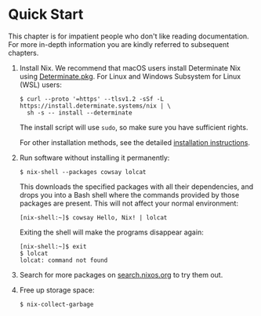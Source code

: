 # Quick Start

This chapter is for impatient people who don't like reading documentation.
For more in-depth information you are kindly referred to subsequent chapters.

1. Install Nix.
   We recommend that macOS users install Determinate Nix using [Determinate.pkg][pkg].
   For Linux and Windows Subsystem for Linux (WSL) users:

   ```console
   $ curl --proto '=https' --tlsv1.2 -sSf -L https://install.determinate.systems/nix | \
     sh -s -- install --determinate
   ```

   The install script will use `sudo`, so make sure you have sufficient rights.

   For other installation methods, see the detailed [installation instructions](installation/index.md).

1. Run software without installing it permanently:

   ```console
   $ nix-shell --packages cowsay lolcat
   ```

   This downloads the specified packages with all their dependencies, and drops you into a Bash shell where the commands provided by those packages are present.
   This will not affect your normal environment:

   ```console
   [nix-shell:~]$ cowsay Hello, Nix! | lolcat
   ```

   Exiting the shell will make the programs disappear again:

   ```console
   [nix-shell:~]$ exit
   $ lolcat
   lolcat: command not found
   ```

1. Search for more packages on [search.nixos.org](https://search.nixos.org/) to try them out.

1. Free up storage space:

   ```console
   $ nix-collect-garbage
   ```

[pkg]: https://install.determinate.systems/determinate-pkg/stable/Universal
